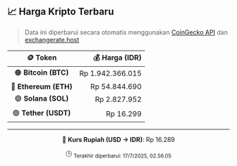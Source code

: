

<!-- HARGA_KRIPTO -->
## 📈 Harga Kripto Terbaru

> Data ini diperbarui secara otomatis menggunakan [CoinGecko API](https://www.coingecko.com/) dan [exchangerate.host](https://exchangerate.host/)

<div align="center">

| 🪙 Token | 💰 Harga (IDR) |
|:------:|---------------:|
| 🟠 **Bitcoin (BTC)**   | Rp 1.942.366.015 |
| 🔵 **Ethereum (ETH)**  | Rp 54.844.690 |
| 🟣 **Solana (SOL)**    | Rp 2.827.952 |
| 🟢 **Tether (USDT)**   | Rp 16.299 |

---

💱 **Kurs Rupiah (USD → IDR)**: Rp 16.289

🕒 <sub>Terakhir diperbarui: 17/7/2025, 02.56.05</sub>

</div>
<!-- /HARGA_KRIPTO -->